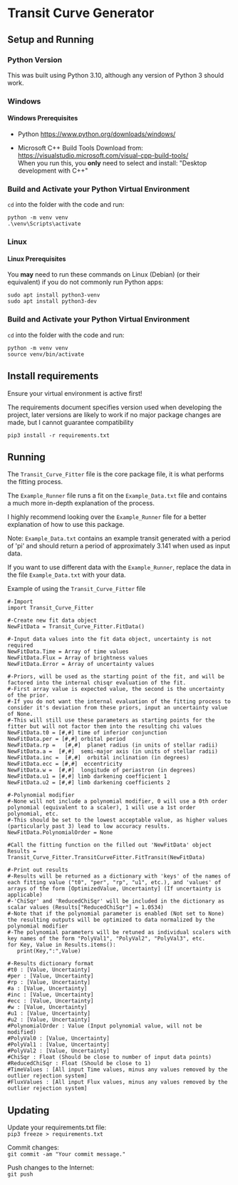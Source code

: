 # Transit Curve Generator

## Setup and Running

### Python Version

This was built using Python 3.10, although any version of Python 3 should work.

### Windows
#### Windows Prerequisites
 - Python
https://www.python.org/downloads/windows/

 - Microsoft C++ Build Tools
Download from: https://visualstudio.microsoft.com/visual-cpp-build-tools/  
When you run this, you **only** need to select and install:
"Desktop development with C++"

### Build and Activate your Python Virtual Environment
`cd` into the folder with the code and run:
```
python -m venv venv
.\venv\Scripts\activate
```

### Linux
#### Linux Prerequisites
You **may** need to run these commands on Linux (Debian) (or their equivalent) if you do not commonly run Python apps:

```
sudo apt install python3-venv
sudo apt install python3-dev
```

### Build and Activate your Python Virtual Environment
`cd` into the folder with the code and run:
```
python -m venv venv
source venv/bin/activate
```

## Install requirements
Ensure your virtual environment is active first!

The requirements document specifies version used when developing the project, later versions are likely to work if no major package changes are made, but I cannot guarantee compatibility
```
pip3 install -r requirements.txt
```

## Running

The `Transit_Curve_Fitter` file is the core package file, it is what performs the fitting process.

The `Example_Runner` file runs a fit on the `Example_Data.txt` file and contains a much more in-depth explanation of the process.

I highly recommend looking over the `Example_Runner` file for a better explanation of how to use this package.


Note: `Example_Data.txt` contains an example transit generated with a period of 'pi' and should return a period of approximately 3.141 when used as input data.

If you want to use different data with the `Example_Runner`, replace the data in the file `Example_Data.txt` with your data.



Example of using the `Transit_Curve_Fitter` file
```
#-Import
import Transit_Curve_Fitter

#-Create new fit data object
NewFitData = Transit_Curve_Fitter.FitData()

#-Input data values into the fit data object, uncertainty is not required
NewFitData.Time = Array of time values
NewFitData.Flux = Array of brightness values
NewFitData.Error = Array of uncertainty values

#-Priors, will be used as the starting point of the fit, and will be factored into the internal chisqr evaluation of the fit.
#-First array value is expected value, the second is the uncertainty of the prior.
#-If you do not want the internal evaluation of the fitting process to consider it's deviation from these priors, input an uncertainty value of None.
#-This will still use these parameters as starting points for the fitter but will not factor them into the resulting chi values
NewFitData.t0 = [#,#] time of inferior conjunction
NewFitData.per = [#,#] orbital period
NewFitData.rp =   [#,#]  planet radius (in units of stellar radii)
NewFitData.a =  [#,#]  semi-major axis (in units of stellar radii)
NewFitData.inc =  [#,#]  orbital inclination (in degrees)
NewFitData.ecc = [#,#]  eccentricity
NewFitData.w =  [#,#]  longitude of periastron (in degrees)
NewFitData.u1 = [#,#] limb darkening coefficient 1
NewFitData.u2 = [#,#] limb darkening coefficients 2

#-Polynomial modifier
#-None will not include a polynomial modifier, 0 will use a 0th order polynomial (equivalent to a scaler), 1 will use a 1st order polynomial, etc.
#-This should be set to the lowest acceptable value, as higher values (particularly past 3) lead to low accuracy results.
NewFitData.PolynomialOrder = None

#Call the fitting function on the filled out 'NewFitData' object
Results = Transit_Curve_Fitter.TransitCurveFitter.FitTransit(NewFitData)

#-Print out results
#-Results will be returned as a dictionary with 'keys' of the names of each fitting value ("t0", "per", "rp", "u1", etc.), and 'values' of arrays of the form [OptimizedValue, Uncertainty] (If uncertainty is applicable)
#-'ChiSqr' and 'ReducedChiSqr' will be included in the dictionary as scalar values (Results["ReducedChiSqr"] = 1.0534)
#-Note that if the polynomial parameter is enabled (Not set to None) the resulting outputs will be optimized to data normalized by the polynomial modifier
#-The polynomial parameters will be retuned as individual scalers with key names of the form "PolyVal1", "PolyVal2", "PolyVal3", etc.
for Key, Value in Results.items():
   print(Key,":",Value)

#-Results dictionary format
#t0 : [Value, Uncertainty]
#per : [Value, Uncertainty]
#rp : [Value, Uncertainty]
#a : [Value, Uncertainty]
#inc : [Value, Uncertainty]
#ecc : [Value, Uncertainty]
#w : [Value, Uncertainty]
#u1 : [Value, Uncertainty]
#u2 : [Value, Uncertainty]
#PolynomialOrder : Value (Input polynomial value, will not be modified)
#PolyVal0 : [Value, Uncertainty]
#PolyVal1 : [Value, Uncertainty]
#PolyVal2 : [Value, Uncertainty]
#ChiSqr : Float (Should be close to number of input data points)
#ReducedChiSqr : Float (Should be close to 1)
#TimeValues : [All input Time values, minus any values removed by the outlier rejection system]
#FluxValues : [All input Flux values, minus any values removed by the outlier rejection system]

```

## Updating
Update your requirements.txt file:  
`pip3 freeze > requirements.txt`

Commit changes:  
`git commit -am "Your commit message."`

Push changes to the Internet:  
`git push`
